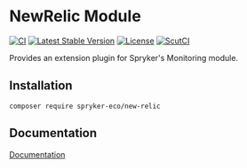 # NewRelic Module
[![CI](https://github.com/spryker-eco/new-relic/workflows/CI/badge.svg?branch=master)](https://github.com/spryker-eco/new-relic/actions?query=workflow%3ACI+branch%3Amaster)
[![Latest Stable Version](https://poser.pugx.org/spryker-eco/new-relic/v/stable.svg)](https://packagist.org/packages/spryker-eco/new-relic)
[![License](https://img.shields.io/github/license/spryker-eco/new-relic.svg?b=master)](https://github.com/spryker-eco/new-relic)
[![ScutCI](https://scrutinizer-ci.com/g/spryker-eco/new-relic/badges/build.png?b=master)](https://scrutinizer-ci.com/g/spryker-eco/new-relic/build-status/master)

Provides an extension plugin for Spryker's Monitoring module.

## Installation

```
composer require spryker-eco/new-relic
```

## Documentation

[Documentation](https://documentation.spryker.com/industry_partners/performance/new-relic.htm)
